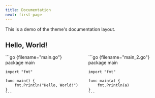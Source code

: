 ```yaml
---
title: Documentation
next: first-page
---
```


This is a demo of the theme's documentation layout.

## Hello, World!

<div class="columns">
  <div class="column">
    ```go {filename="main.go"}
    package main

    import "fmt"

    func main() {
        fmt.Println("Hello, World!")
    }
    ```
  </div>

  <div class="column">
    ```go {filename="main_2.go"}
    package main

    import "fmt"

    func main(a) {
        fmt.Println(a)
    }
    ```
  </div>
</div>

<style>
.columns {
  display: flex;
  justify-content: space-between;
}
.column {
  flex: 1;
  margin-right: 10px;
}
.column:last-child {
  margin-right: 0;
}
</style>
